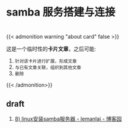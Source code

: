 # samba 服务搭建与连接

<!--more-->
#

{{< admonition warning "about card" false >}}

这是一个临时性的**卡片文章**，之后可能:
1. `针对该卡片进行扩展，形成文章`
2. `与已有文章关联，组织到其他文章`
3. `删除`

{{< /admonition>}}

## draft

1. [8)  linux安装samba服务器 - lemanlai - 博客园](https://www.cnblogs.com/lemanlai/p/12267330.html)
